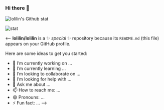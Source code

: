 ### Hi there 👋
![lolilin's Github stat](https://github-readme-stats.vercel.app/api?username=lolilin&show_icons=true&bg_color=DEG,ffd1fc,fad0c6&text_color=e688ac&title_color=f04888&icon_color=f04888&hide_border=1)

![stat](https://github-readme-stats.vercel.app/api/top-langs/?username=lolilin&theme=buefy&hide=ren%27py%2chtml&layout=compact)

<--
**lolilin/lolilin** is a ✨ _special_ ✨ repository because its `README.md` (this file) appears on your GitHub profile.

Here are some ideas to get you started:

- 🔭 I’m currently working on ...
- 🌱 I’m currently learning ...
- 👯 I’m looking to collaborate on ...
- 🤔 I’m looking for help with ...
- 💬 Ask me about ...
- 📫 How to reach me: ...
- 😄 Pronouns: ...
- ⚡ Fun fact: ...
-->
